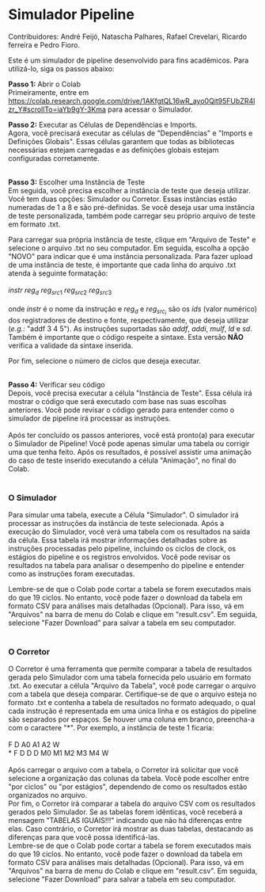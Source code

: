 # **Simulador Pipeline** 
Contribuidores: André Feijó, Natascha Palhares, Rafael Crevelari, Ricardo ferreira e Pedro Fioro.

Este é um simulador de pipeline desenvolvido para fins acadêmicos. Para utilizá-lo, siga os passos abaixo:</br>

**Passo 1:** Abrir o Colab</br>
Primeiramente, entre em https://colab.research.google.com/drive/1AKfgtQL16wR_ayo0Qit95FUbZR4lzr_Y#scrollTo=iaYb9gY-3Kma para acessar o Simulador.</br>

**Passo 2:** Executar as Células de Dependências e Imports.</br>
Agora, você precisará executar as células de "Dependências" e "Imports e Definições Globais". Essas células garantem que todas as bibliotecas necessárias estejam carregadas e as definições globais estejam configuradas corretamente.</br></br>

**Passo 3:** Escolher uma Instância de Teste</br>
Em seguida, você precisa escolher a instância de teste que deseja utilizar. Você tem duas opções: Simulador ou Corretor. Essas instâncias estão numeradas de 1 a 8 e são pré-definidas. Se você deseja usar uma instância de teste personalizada, também pode carregar seu próprio arquivo de teste em formato .txt.

Para carregar sua própria instância de teste, clique em "Arquivo de Teste" e selecione o arquivo .txt no seu computador. Em seguida, escolha a opção "NOVO" para indicar que é uma instância personalizada. Para fazer upload de uma instância de teste, é importante que cada linha do arquivo .txt atenda à seguinte formatação:</br>
</br>
$instr$ $reg_d$ $reg_{src1}$ $reg_{src2}$ $reg_{src3}$ </br>
</br>
onde $instr$ é o nome da instrução e $reg_d$ e $reg_{src_i}$ são os *ids* (valor numérico) dos registradores de destino e fonte, respectivamente, que deseja utilizar (*e.g.:* "addf 3 4 5"). As instruções suportadas são *addf*, *addi*, *mulf*, *ld* e *sd*.
Também é importante que o código respeite a sintaxe. Esta versão **NÃO** verifica a validade da sintaxe inserida.

Por fim, selecione o número de ciclos que deseja executar.</br></br>

**Passo 4:** Verificar seu código</br>
Depois, você precisa executar a célula "Instância de Teste". Essa célula irá mostrar o código que será executado com base nas suas escolhas anteriores. Você pode revisar o código gerado para entender como o simulador de pipeline irá processar as instruções.
</br></br>
Após ter concluído os passos anteriores, você está pronto(a) para executar o Simulador de Pipeline! Você pode apenas simular uma tabela ou corrigir uma que tenha feito. Após os resultados, é possível assistir uma animação do caso de teste inserido executando a célula "Animação", no final do Colab.
</br></br>

### **O Simulador**
Para simular uma tabela, execute a Célula "Simulador". O simulador irá processar as instruções da instância de teste selecionada. Após a execução do Simulador, você verá uma tabela com os resultados na saída da célula. Essa tabela irá mostrar informações detalhadas sobre as instruções processadas pelo pipeline, incluindo os ciclos de clock, os estágios do pipeline e os registros envolvidos. Você pode revisar os resultados na tabela para analisar o desempenho do pipeline e entender como as instruções foram executadas.

Lembre-se de que o Colab pode cortar a tabela se forem executados mais do que 19 ciclos. No entanto, você pode fazer o download da tabela em formato CSV para análises mais detalhadas (Opcional). Para isso, vá em "Arquivos" na barra de menu do Colab e clique em "result.csv". Em seguida, selecione "Fazer Download" para salvar a tabela em seu computador.
</br></br>

### **O Corretor**
O Corretor é uma ferramenta que permite comparar a tabela de resultados gerada pelo Simulador com uma tabela fornecida pelo usuário em formato .txt. Ao executar a célula "Arquivo da Tabela", você pode carregar o arquivo com a tabela que deseja comparar. Certifique-se de que o arquivo esteja no formato .txt e contenha a tabela de resultados no formato adequado, o qual cada instrução é representada em uma única linha e os estágios do pipeline são separados por espaços. Se houver uma coluna em branco, preencha-a com o caractere "*". Por exemplo, a instância de teste 1 ficaria:</br>
</br>
F D A0 A1 A2 W</br>
\* F D D D M0 M1 M2 M3 M4 W</br>
</br>
Após carregar o arquivo com a tabela, o Corretor irá solicitar que você selecione a organização das colunas da tabela. Você pode escolher entre "por ciclos" ou "por estágios", dependendo de como os resultados estão organizados no arquivo.</br>
Por fim, o Corretor irá comparar a tabela do arquivo CSV com os resultados gerados pelo Simulador. Se as tabelas forem idênticas, você receberá a mensagem "TABELAS IGUAIS!!!" indicando que não há diferenças entre elas. Caso contrário, o Corretor irá mostrar as duas tabelas, destacando as diferenças para que você possa identificá-las.</br>
Lembre-se de que o Colab pode cortar a tabela se forem executados mais do que 19 ciclos. No entanto, você pode fazer o download da tabela em formato CSV para análises mais detalhadas (Opcional). Para isso, vá em "Arquivos" na barra de menu do Colab e clique em "result.csv". Em seguida, selecione "Fazer Download" para salvar a tabela em seu computador.
</br></br>
